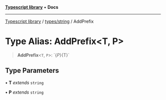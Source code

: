 [**Typescript library**](../../../index.md) • **Docs**

***

[Typescript library](../../../modules.md) / [types/string](../index.md) / AddPrefix

# Type Alias: AddPrefix\<T, P\>

> **AddPrefix**\<`T`, `P`\>: \`$\{P\}$\{T\}\`

## Type Parameters

• **T** *extends* `string`

• **P** *extends* `string`
